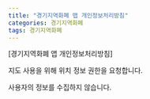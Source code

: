 ```yaml
---
title: "경기지역화폐 맵 개인정보처리방침"
categories: 경기지역화폐
tags: 경기지역화폐
---
```


[경기지역화폐 앱 개인정보처리방침]


지도 사용을 위해 위치 정보 권한을 요청합니다.


사용자의 정보를 수집하지 않습니다.
